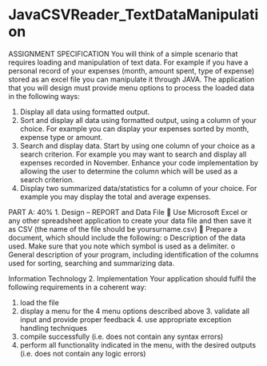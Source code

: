 # JavaCSVReader_TextDataManipulation
 
ASSIGNMENT SPECIFICATION
You will think of a simple scenario that requires loading and manipulation of text data. For example if you have a personal record of your expenses (month, amount spent, type of expense) stored as an excel file you can manipulate it through JAVA.
The application that you will design must provide menu options to process the loaded data in the following ways:
1. Display all data using formatted output.
2. Sort and display all data using formatted output, using a column of your choice. For example you can display your expenses sorted by month, expense type or amount.
3. Search and display data.
	Start by using one column of your choice as a search criterion. For example you may want to search and display all expenses recorded in November.
	Enhance your code implementation by allowing the user to determine the column which will be used as a search criterion.
4. Display two summarized data/statistics for a column of your choice. For example you may display the total and average expenses.

PART A: 40% 1. Design – REPORT and Data File  Use Microsoft Excel or any other spreadsheet application to create your data file and then save it as CSV (the name of the file should be yoursurname.csv)  Prepare a document, which should include the following: o Description of the data used. Make sure that you note which symbol is used as a delimiter. o General description of your program, including identification of the columns used for sorting, searching and summarizing data.

Information Technology
2. Implementation Your application should fulfil the following requirements in a coherent way:
1. load the file
2. display a menu for the 4 menu options described above 3. validate all input and provide proper feedback 4. use appropriate exception handling techniques
5. compile successfully (i.e. does not contain any syntax errors)
6. perform all functionality indicated in the menu, with the desired outputs (i.e. does not contain any logic errors)
